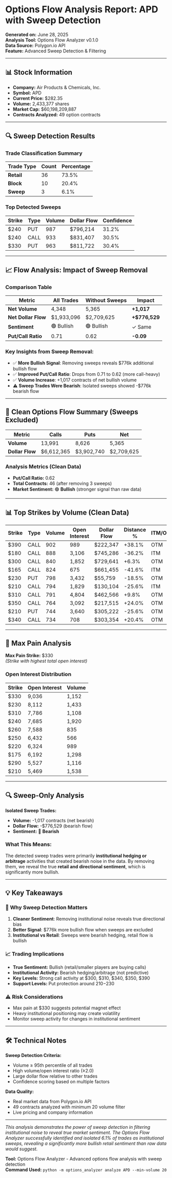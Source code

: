 # Options Flow Analysis Report: APD with Sweep Detection

**Generated on:** June 28, 2025  
**Analysis Tool:** Options Flow Analyzer v0.1.0  
**Data Source:** Polygon.io API  
**Feature:** Advanced Sweep Detection & Filtering  

---

## 📊 Stock Information

- **Company:** Air Products & Chemicals, Inc.
- **Symbol:** APD
- **Current Price:** $282.35
- **Volume:** 2,433,377 shares
- **Market Cap:** $60,198,209,887
- **Contracts Analyzed:** 49 option contracts

---

## 🔍 Sweep Detection Results

### Trade Classification Summary

| Trade Type | Count | Percentage |
|------------|-------|------------|
| **Retail** | 36 | 73.5% |
| **Block** | 10 | 20.4% |
| **Sweep** | 3 | 6.1% |

### Top Detected Sweeps

| Strike | Type | Volume | Dollar Flow | Confidence |
|--------|------|--------|-------------|------------|
| $240 | PUT | 987 | $796,214 | 31.2% |
| $240 | CALL | 933 | $831,407 | 30.5% |
| $330 | PUT | 963 | $811,722 | 30.4% |

---

## 📈 Flow Analysis: Impact of Sweep Removal

### Comparison Table

| Metric | All Trades | Without Sweeps | Impact |
|--------|------------|----------------|--------|
| **Net Volume** | 4,348 | 5,365 | **+1,017** |
| **Net Dollar Flow** | $1,933,096 | $2,709,625 | **+$776,529** |
| **Sentiment** | 🟢 Bullish | 🟢 Bullish | ✓ Same |
| **Put/Call Ratio** | 0.71 | 0.62 | **-0.09** |

### Key Insights from Sweep Removal:
- ✅ **More Bullish Signal**: Removing sweeps reveals $776k additional bullish flow
- ✅ **Improved Put/Call Ratio**: Drops from 0.71 to 0.62 (more call-heavy)
- ✅ **Volume Increase**: +1,017 contracts of net bullish volume
- ⚠️ **Sweep Trades Were Bearish**: Isolated sweeps showed -$776k bearish flow

---

## 🎯 Clean Options Flow Summary (Sweeps Excluded)

| Metric | Calls | Puts | Net |
|--------|-------|------|-----|
| **Volume** | 13,991 | 8,626 | 5,365 |
| **Dollar Flow** | $6,612,365 | $3,902,740 | $2,709,625 |

### Analysis Metrics (Clean Data)
- **Put/Call Ratio:** 0.62
- **Total Contracts:** 46 (after removing 3 sweeps)
- **Market Sentiment:** 🟢 **Bullish** (stronger signal than raw data)

---

## 📊 Top Strikes by Volume (Clean Data)

| Strike | Type | Volume | Open Interest | Dollar Flow | Distance % | ITM/OTM |
|--------|------|--------|---------------|-------------|------------|---------|
| $390 | CALL | 902 | 989 | $222,347 | +38.1% | OTM |
| $180 | CALL | 888 | 3,106 | $745,286 | -36.2% | ITM |
| $300 | CALL | 840 | 1,852 | $729,641 | +6.3% | OTM |
| $165 | CALL | 824 | 675 | $661,455 | -41.6% | ITM |
| $230 | PUT | 798 | 3,432 | $55,759 | -18.5% | OTM |
| $210 | CALL | 794 | 1,829 | $130,104 | -25.6% | ITM |
| $310 | CALL | 791 | 4,804 | $462,566 | +9.8% | OTM |
| $350 | CALL | 764 | 3,092 | $217,515 | +24.0% | OTM |
| $210 | PUT | 744 | 3,640 | $305,222 | -25.6% | OTM |
| $340 | CALL | 734 | 708 | $303,354 | +20.4% | OTM |

---

## 🎯 Max Pain Analysis

**Max Pain Strike:** $330  
*(Strike with highest total open interest)*

### Open Interest Distribution

| Strike | Open Interest | Volume |
|--------|---------------|--------|
| $330 | 9,036 | 1,152 |
| $230 | 8,112 | 1,433 |
| $310 | 7,786 | 1,108 |
| $240 | 7,685 | 1,920 |
| $260 | 7,588 | 835 |
| $250 | 6,432 | 566 |
| $220 | 6,324 | 989 |
| $175 | 6,192 | 1,298 |
| $290 | 5,527 | 1,116 |
| $210 | 5,469 | 1,538 |

---

## 🔍 Sweep-Only Analysis

**Isolated Sweep Trades:**
- **Volume:** -1,017 contracts (net bearish)
- **Dollar Flow:** -$776,529 (bearish flow)
- **Sentiment:** 🔴 **Bearish**

### What This Means:
The detected sweep trades were primarily **institutional hedging or arbitrage** activities that created bearish noise in the data. By removing them, we reveal the true **retail and directional sentiment**, which is significantly more bullish.

---

## 💡 Key Takeaways

### 🎯 **Why Sweep Detection Matters**
1. **Cleaner Sentiment**: Removing institutional noise reveals true directional bias
2. **Better Signal**: $776k more bullish flow when sweeps are excluded
3. **Institutional vs Retail**: Sweeps were bearish hedging, retail flow is bullish

### 📈 **Trading Implications**
- **True Sentiment:** Bullish (retail/smaller players are buying calls)
- **Institutional Activity:** Bearish hedging/arbitrage (not predictive)
- **Key Levels:** Strong call activity at $300, $310, $340, $350, $390
- **Support Levels:** Put protection around $210-$230

### ⚠️ **Risk Considerations**
- Max pain at $330 suggests potential magnet effect
- Heavy institutional positioning may create volatility
- Monitor sweep activity for changes in institutional sentiment

---

## 🛠️ Technical Notes

**Sweep Detection Criteria:**
- Volume ≥ 95th percentile of all trades
- High volume/open interest ratio (≥2.0)
- Large dollar flow relative to other trades
- Confidence scoring based on multiple factors

**Data Quality:**
- Real market data from Polygon.io API
- 49 contracts analyzed with minimum 20 volume filter
- Live pricing and company information

---

*This analysis demonstrates the power of sweep detection in filtering institutional noise to reveal true market sentiment. The Options Flow Analyzer successfully identified and isolated 6.1% of trades as institutional sweeps, revealing a significantly more bullish retail sentiment than raw data would suggest.*

**Tool:** Options Flow Analyzer - Advanced options flow analysis with sweep detection  
**Command Used:** `python -m options_analyzer analyze APD --min-volume 20`
